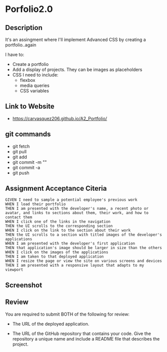 # Porfolio2.0

## Description
It's an assingment where I'll implement Advanced CSS by creating a portfolio..again

I have to: 
- Create a portfolio
- Add a display of projects. They can be images as placeholders
- CSS I need to include:
    - flexbox
    - media queries
    - CSS variables

## Link to Website
- https://carvasquez206.github.io/A2_Portfolio/

## git commands
- git fetch
- git pull
- git add
- git commit -m ""
- git commit -a
- git push

## Assignment Acceptance Citeria
```
GIVEN I need to sample a potential employee's previous work
WHEN I load their portfolio
THEN I am presented with the developer's name, a recent photo or avatar, and links to sections about them, their work, and how to contact them
WHEN I click one of the links in the navigation
THEN the UI scrolls to the corresponding section
WHEN I click on the link to the section about their work
THEN the UI scrolls to a section with titled images of the developer's applications
WHEN I am presented with the developer's first application
THEN that application's image should be larger in size than the others
WHEN I click on the images of the applications
THEN I am taken to that deployed application
WHEN I resize the page or view the site on various screens and devices
THEN I am presented with a responsive layout that adapts to my viewport
```

## Screenshot


## Review

You are required to submit BOTH of the following for review:

* The URL of the deployed application.

* The URL of the GitHub repository that contains your code. Give the repository a unique name and include a README file that describes the project.
